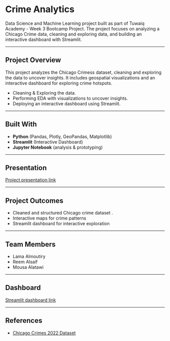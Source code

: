 # Crime Analytics

Data Science and Machine Learning project built as part of Tuwaiq Academy - Week 3 Bootcamp Project. 
The project focuses on analyzing a Chicago Crime data, cleaning and exploring data, and building an interactive dashboard with Streamlit.

---

## Project Overview
This project analyzes the Chicago Crimess dataset, cleaning and exploring the data to uncover insights.
It includes geospatial visualizations and an interactive dashboard for exploring crime hotspots.
- Cleaning & Exploring the data.
- Performing EDA with visualizations to uncover insights.
- Deploying an interactive dashboard using Streamlit.

---

## Built With
- **Python** (Pandas, Plotly, GeoPandas, Matplotlib)  
- **Streamlit** (Interactive Dashboard)
- **Jupyter Notebook** (analysis & prototyping)

---

## Presentation
[Project presentation link]()

---

## Project Outcomes
- Cleaned and structured Chicago crime dataset  . 
- Interactive maps for crime patterns  
- Streamlit dashboard for interactive exploration  

---

## Team Members
- Lama Almoutiry 
- Reem Alsaif 
- Mousa Alatawi

---

## Dashboard
[Streamlit dashboard link]()

---

## References
- [Chicago Crimes 2022 Dataset](https://data.cityofchicago.org/Public-Safety/Crimes-2022/9hwr-2zxp)